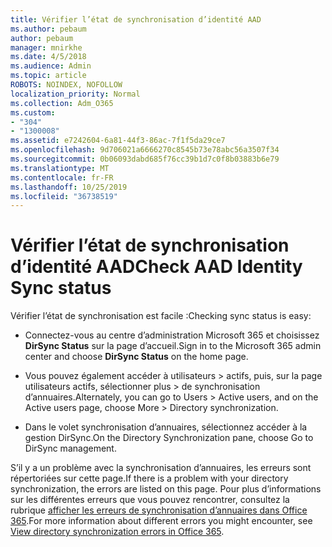 ```yaml
---
title: Vérifier l’état de synchronisation d’identité AAD
ms.author: pebaum
author: pebaum
manager: mnirkhe
ms.date: 4/5/2018
ms.audience: Admin
ms.topic: article
ROBOTS: NOINDEX, NOFOLLOW
localization_priority: Normal
ms.collection: Adm_O365
ms.custom:
- "304"
- "1300008"
ms.assetid: e7242604-6a81-44f3-86ac-7f1f5da29ce7
ms.openlocfilehash: 9d706021a6666270c8545b73e78abc56a3507f34
ms.sourcegitcommit: 0b06093dabd685f76cc39b1d7c0f8b03883b6e79
ms.translationtype: MT
ms.contentlocale: fr-FR
ms.lasthandoff: 10/25/2019
ms.locfileid: "36738519"
---
```

# <a name="check-aad-identity-sync-status"></a><span data-ttu-id="4eff0-102">Vérifier l’état de synchronisation d’identité AAD</span><span class="sxs-lookup"><span data-stu-id="4eff0-102">Check AAD Identity Sync status</span></span>

<span data-ttu-id="4eff0-103">Vérifier l’état de synchronisation est facile :</span><span class="sxs-lookup"><span data-stu-id="4eff0-103">Checking sync status is easy:</span></span>
  
- <span data-ttu-id="4eff0-104">Connectez-vous au centre d’administration Microsoft 365 et choisissez **DirSync Status** sur la page d’accueil.</span><span class="sxs-lookup"><span data-stu-id="4eff0-104">Sign in to the Microsoft 365 admin center and choose **DirSync Status** on the home page.</span></span>

- <span data-ttu-id="4eff0-105">Vous pouvez également accéder à utilisateurs \> actifs, puis, sur la page utilisateurs actifs, sélectionner plus \> de synchronisation d’annuaires.</span><span class="sxs-lookup"><span data-stu-id="4eff0-105">Alternately, you can go to Users \> Active users, and on the Active users page, choose More \> Directory synchronization.</span></span>

- <span data-ttu-id="4eff0-106">Dans le volet synchronisation d’annuaires, sélectionnez accéder à la gestion DirSync.</span><span class="sxs-lookup"><span data-stu-id="4eff0-106">On the Directory Synchronization pane, choose Go to DirSync management.</span></span>

<span data-ttu-id="4eff0-107">S’il y a un problème avec la synchronisation d’annuaires, les erreurs sont répertoriées sur cette page.</span><span class="sxs-lookup"><span data-stu-id="4eff0-107">If there is a problem with your directory synchronization, the errors are listed on this page.</span></span> <span data-ttu-id="4eff0-108">Pour plus d’informations sur les différentes erreurs que vous pouvez rencontrer, consultez la rubrique [afficher les erreurs de synchronisation d’annuaires dans Office 365](https://docs.microsoft.com//office365/enterprise/identify-directory-synchronization-errors).</span><span class="sxs-lookup"><span data-stu-id="4eff0-108">For more information about different errors you might encounter, see [View directory synchronization errors in Office 365](https://docs.microsoft.com//office365/enterprise/identify-directory-synchronization-errors).</span></span>
  